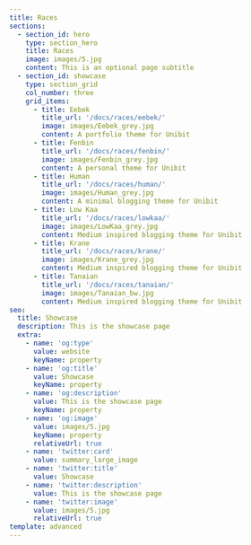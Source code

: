 ```yaml
---
title: Races
sections:
  - section_id: hero
    type: section_hero
    title: Races
    image: images/5.jpg
    content: This is an optional page subtitle
  - section_id: showcase
    type: section_grid
    col_number: three
    grid_items:
      - title: Eebek
        title_url: '/docs/races/eebek/'
        image: images/Eebek_grey.jpg
        content: A portfolio theme for Unibit
      - title: Fenbin
        title_url: '/docs/races/fenbin/'
        image: images/Fenbin_grey.jpg
        content: A personal theme for Unibit
      - title: Human
        title_url: '/docs/races/human/'
        image: images/Human_grey.jpg
        content: A minimal blogging theme for Unibit
      - title: Low Kaa
        title_url: '/docs/races/lowkaa/'
        image: images/LowKaa_grey.jpg
        content: Medium inspired blogging theme for Unibit
      - title: Krane
        title_url: '/docs/races/krane/'
        image: images/Krane_grey.jpg
        content: Medium inspired blogging theme for Unibit
      - title: Tanaian
        title_url: '/docs/races/tanaian/'
        image: images/Tanaian_bw.jpg
        content: Medium inspired blogging theme for Unibit
seo:
  title: Showcase
  description: This is the showcase page
  extra:
    - name: 'og:type'
      value: website
      keyName: property
    - name: 'og:title'
      value: Showcase
      keyName: property
    - name: 'og:description'
      value: This is the showcase page
      keyName: property
    - name: 'og:image'
      value: images/5.jpg
      keyName: property
      relativeUrl: true
    - name: 'twitter:card'
      value: summary_large_image
    - name: 'twitter:title'
      value: Showcase
    - name: 'twitter:description'
      value: This is the showcase page
    - name: 'twitter:image'
      value: images/5.jpg
      relativeUrl: true
template: advanced
---
```

